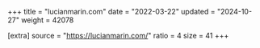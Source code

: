 +++
title = "lucianmarin.com"
date = "2022-03-22"
updated = "2024-10-27"
weight = 42078

[extra]
source = "https://lucianmarin.com/"
ratio = 4
size = 41
+++
